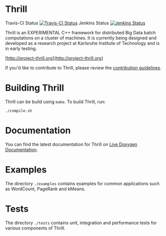 # Thrill

Travis-CI Status [![Travis-CI Status](https://travis-ci.org/thrill/thrill.svg?branch=master)](https://travis-ci.org/thrill/thrill)
Jenkins Status [![Jenkins Status](http://i10login.iti.kit.edu:8080/buildStatus/icon?job=Thrill)](http://i10login.iti.kit.edu:8080/job/Thrill)

Thrill is an EXPERIMENTAL C++ framework for distributed Big Data batch computations on a cluster of machines. It is currently being designed and developed as a research project at Karlsruhe Institute of Technology and is in early testing.

[http://project-thrill.org](http://project-thrill.org)

If you'd like to contribute to Thrill, please review the [contribution guidelines](https://github.com/thrill/thrill/blob/master/CONTRIBUTING.md).

# Building Thrill

Thrill can be build using ``make``. To build Thrill, run:

    ./compile.sh

# Documentation

You can find the latest documentation for Thrill on [Live Doxygen Documentation](http://i10login.iti.kit.edu/thrill-doxygen/).

# Examples

The directory ``./examples`` contains examples for common applications such as WordCount, PageRank and kMeans.

# Tests

The directory ``./tests`` contains unit, integration and performance tests for various components of Thrill.
